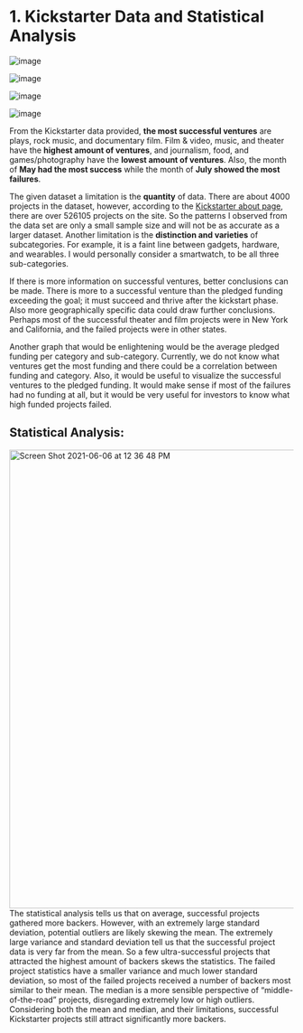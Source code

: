 # 1. Kickstarter Data and Statistical Analysis


![image](https://user-images.githubusercontent.com/62668061/120932359-688e2300-c6c3-11eb-9980-c92df89d101b.png)

![image](https://user-images.githubusercontent.com/62668061/120932389-8a87a580-c6c3-11eb-827c-5d725b28c31d.png)

![image](https://user-images.githubusercontent.com/62668061/120932395-91161d00-c6c3-11eb-8476-e0d51ae9b156.png)

![image](https://user-images.githubusercontent.com/62668061/120932403-970bfe00-c6c3-11eb-8d46-6b4bfde84ab2.png)

From the Kickstarter data provided, **the most successful ventures** are plays, rock music, and documentary film. Film & video, music, and theater have the **highest amount of ventures**, and journalism, food, and games/photography have the **lowest amount of ventures**. Also, the month of **May had the most success** while the month of **July showed the most failures**. 

The given dataset a limitation is the **quantity** of data. There are about 4000 projects in the dataset, however, according to the [Kickstarter about page](https://www.kickstarter.com/help/stats), there are over 526105 projects on the site. So the patterns I observed from the data set are only a small sample size and will not be as accurate as a larger dataset. Another limitation is the **distinction and varieties** of subcategories. For example, it is a faint line between gadgets, hardware, and wearables. I would personally consider a smartwatch, to be all three sub-categories. 

If there is more information on successful ventures, better conclusions can be made. There is more to a successful venture than the pledged funding exceeding the goal; it must succeed and thrive after the kickstart phase. Also more geographically specific data could draw further conclusions. Perhaps most of the successful theater and film projects were in New York and California, and the failed projects were in other states.

Another graph that would be enlightening would be the average pledged funding per category and sub-category. Currently, we do not know what ventures get the most funding and there could be a correlation between funding and category. Also, it would be useful to visualize the successful ventures to the pledged funding. It would make sense if most of the failures had no funding at all, but it would be very useful for investors to know what high funded projects failed.



## Statistical Analysis:

<img width="812" alt="Screen Shot 2021-06-06 at 12 36 48 PM" src="https://user-images.githubusercontent.com/62668061/120932476-ee11d300-c6c3-11eb-8aea-0da89819862a.png">
The statistical analysis tells us that on average, successful projects gathered more backers. However, with an extremely large standard deviation, potential outliers are likely skewing the mean. The extremely large variance and standard deviation tell us that the successful project data is very far from the mean. So a few ultra-successful projects that attracted the highest amount of backers skews the statistics. The failed project statistics have a smaller variance and much lower standard deviation, so most of the failed projects received a number of backers most similar to their mean. The median is a more sensible perspective of “middle-of-the-road” projects, disregarding extremely low or high outliers. Considering both the mean and median, and their limitations, successful Kickstarter projects still attract significantly more backers. 

